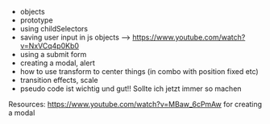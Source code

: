 - objects
- prototype
- using childSelectors
- saving user input in js objects
--> https://www.youtube.com/watch?v=NxVCq4p0Kb0
- using a submit form
- creating a modal, alert
- how to use transform to center things (in combo with position fixed etc)
- transition effects, scale
- pseudo code ist wichtig und gut!! Sollte ich jetzt immer so machen

Resources:
https://www.youtube.com/watch?v=MBaw_6cPmAw
for creating a modal